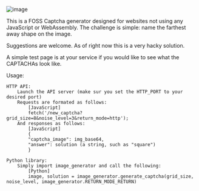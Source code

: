 ![image](https://github.com/user-attachments/assets/04911a25-54ec-47a1-ad75-688a49f1dc2e)


This is a FOSS Captcha generator designed for websites not using any JavaScript or WebAssembly.
The challenge is simple: name the farthest away shape on the image.

Suggestions are welcome. As of right now this is a very hacky solution.

A simple test page is at your service if you would like to see what the CAPTACHAs look like.

Usage:

    HTTP API:
        Launch the API server (make sur you set the HTTP_PORT to your desired port)
        Requests are formated as follows:
            [JavaScript]
            fetch('/new_captcha?grid_size=8&noise_level=3&return_mode=http');
        And responses as follows:
            [JavaScript]
            {
            "captcha_image": img_base64,
            "answer": solution (a string, such as "square")
            }
    
    Python library:
        Simply import image_generator and call the following:
            [Python]
            image, solution = image_generator.generate_captcha(grid_size, noise_level, image_generator.RETURN_MODE_RETURN)

